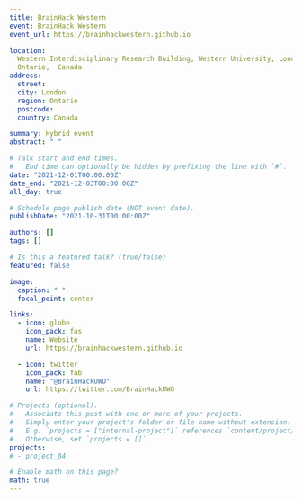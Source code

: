 ```yaml
---
title: BrainHack Western
event: BrainHack Western
event_url: https://brainhackwestern.github.io

location:
  Western Interdisciplinary Research Building, Western University, London,
  Ontario,	Canada
address:
  street:
  city: London
  region: Ontario
  postcode:
  country: Canada

summary: Hybrid event
abstract: " "

# Talk start and end times.
#   End time can optionally be hidden by prefixing the line with `#`.
date: "2021-12-01T00:00:00Z"
date_end: "2021-12-03T00:00:00Z"
all_day: true

# Schedule page publish date (NOT event date).
publishDate: "2021-10-31T00:00:00Z"

authors: []
tags: []

# Is this a featured talk? (true/false)
featured: false

image:
  caption: " "
  focal_point: center

links:
  - icon: globe
    icon_pack: fas
    name: Website
    url: https://brainhackwestern.github.io

  - icon: twitter
    icon_pack: fab
    name: "@BrainHackUWO"
    url: https://twitter.com/BrainHackUWO

# Projects (optional).
#   Associate this post with one or more of your projects.
#   Simply enter your project's folder or file name without extension.
#   E.g. `projects = ["internal-project"]` references `content/project/deep-learning/index.md`.
#   Otherwise, set `projects = []`.
projects:
# - project_84

# Enable math on this page?
math: true
---
```

